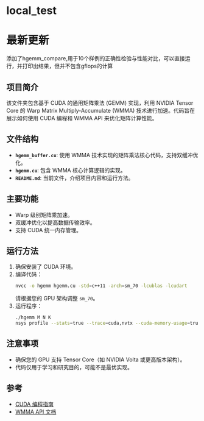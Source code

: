 # local_test

# 最新更新
添加了hgemm_compare,用于10个样例的正确性检验与性能对比，可以直接运行，并打印出结果，但并不包含gflops的计算

## 项目简介
该文件夹包含基于 CUDA 的通用矩阵乘法 (GEMM) 实现，利用 NVIDIA Tensor Core 的 Warp Matrix Multiply-Accumulate (WMMA) 技术进行加速。代码旨在展示如何使用 CUDA 编程和 WMMA API 来优化矩阵计算性能。

## 文件结构
- **`hgemm_buffer.cu`**: 使用 WMMA 技术实现的矩阵乘法核心代码，支持双缓冲优化。
- **`hgemm.cu`**: 包含 WMMA 核心计算逻辑的实现。
- **`README.md`**: 当前文件，介绍项目内容和运行方法。

## 主要功能
- Warp 级别矩阵乘加速。
- 双缓冲优化以提高数据传输效率。
- 支持 CUDA 统一内存管理。

## 运行方法
1. 确保安装了 CUDA 环境。
2. 编译代码：
    ```bash
    nvcc -o hgemm hgemm.cu -std=c++11 -arch=sm_70 -lcublas -lcudart
    ```
    请根据您的 GPU 架构调整 `sm_70`。
3. 运行程序：
    ```bash
    ./hgemm M N K
    nsys profile --stats=true --trace=cuda,nvtx --cuda-memory-usage=true ./hgemm 8192 8192 8192
    ```

## 注意事项
- 确保您的 GPU 支持 Tensor Core（如 NVIDIA Volta 或更高版本架构）。
- 代码仅用于学习和研究目的，可能不是最优实现。

## 参考
- [CUDA 编程指南](https://docs.nvidia.com/cuda/cuda-c-programming-guide/index.html)
- [WMMA API 文档](https://docs.nvidia.com/cuda/cuda-c-programming-guide/index.html#wmma)

